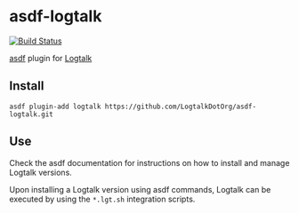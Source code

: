 asdf-logtalk
============

[![Build Status](https://travis-ci.org/LogtalkDotOrg/asdf-logtalk.svg?branch=master)](https://travis-ci.org/LogtalkDotOrg/asdf-logtalk)

[asdf](https://github.com/asdf-vm/asdf) plugin for [Logtalk](https://logtalk.org)

Install
-------

    asdf plugin-add logtalk https://github.com/LogtalkDotOrg/asdf-logtalk.git

Use
---

Check the asdf documentation for instructions on how to install and manage
Logtalk versions.

Upon installing a Logtalk version using asdf commands, Logtalk can be
executed by using the `*.lgt.sh` integration scripts.

